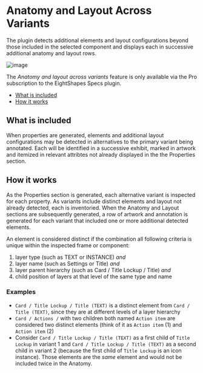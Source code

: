 # Anatomy and Layout Across Variants

The plugin detects additional elements and layout configurations beyond those included in the selected component and displays each in successive additional anatomy and layout rows.

![image](https://github.com/EightShapes/specs-plugin/assets/1165904/522d4f1f-d029-4e98-86ea-0a5a84d3505f)

The *Anatomy and layout across variants* feature is only available via the Pro subscription to the EightShapes Specs plugin.

* [What is included](#whatisincluded)
* [How it works](#howitworks)

## What is included <a id="whatisincluded"></a>

When properties are generated, elements and additional layout configurations may be detected in alternatives to the primary variant being annotated. Each will be identified in a successive exhibit, marked in artwork and itemized in relevant attribtes not already displayed in the the Properties section.

## How it works <a id="howitworks"></a>

As the Properties section is generated, each alternative variant is inspected for each property. As variants include distinct elements and layout not already detected, each is inventoried. When the Anatomy and Layout sections are subsequently generated, a row of artwork and annotation is generated for each variant that included one or more additional detected elements.

An element is considered distinct if the combination all following criteria is unique within the inspected frame or component:
1. layer type (such as TEXT or INSTANCE) _and_
2. layer name (such as Settings or Title) _and_
3. layer parent hierarchy (such as Card / Title Lockup / Title) _and_
4. child position of layers at that level of the same type and name

### Examples

* `Card / Title Lockup / Title (TEXT)` is a distinct element from `Card / Title (TEXT)`, since they are at different levels of a layer hierarchy
* `Card / Actions /` with two children both named `Action item` are considered two distinct elements (think of it as `Action item` (1) and `Action item` (2)
* Consider `Card / Title Lockup / Title (TEXT)` as a first child  of `Title Lockup` in variant 1 and `Card / Title Lockup / Title (TEXT)` as a second child in variant 2 (because the first child of `Title Lockup` is an icon instance). Those elements are the _same_ element and would not be included twice in the Anatomy.

